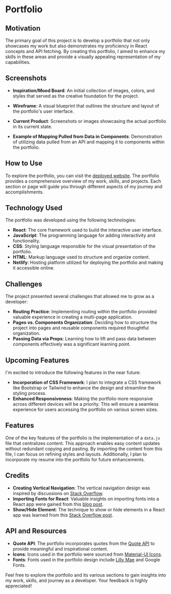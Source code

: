 # Portfolio

## Motivation

The primary goal of this project is to develop a portfolio that not only showcases my work but also demonstrates my proficiency in React concepts and API fetching. By creating this portfolio, I aimed to enhance my skills in these areas and provide a visually appealing representation of my capabilities.

## Screenshots

- **Inspiration/Mood Board**: An initial collection of images, colors, and styles that served as the creative foundation for the project.

- **Wireframe**: A visual blueprint that outlines the structure and layout of the portfolio's user interface.
- **Current Product**: Screenshots or images showcasing the actual portfolio in its current state.
- **Example of Mapping Pulled from Data in Components**: Demonstration of utilizing data pulled from an API and mapping it to components within the portfolio.

## How to Use

To explore the portfolio, you can visit the [deployed website](https://sparkling-otter-654705.netlify.app/). The portfolio provides a comprehensive overview of my work, skills, and projects. Each section or page will guide you through different aspects of my journey and accomplishments.

## Technology Used

The portfolio was developed using the following technologies:

- **React**: The core framework used to build the interactive user interface.
- **JavaScript**: The programming language for adding interactivity and functionality.
- **CSS**: Styling language responsible for the visual presentation of the portfolio.
- **HTML**: Markup language used to structure and organize content.
- **Netlify**: Hosting platform utilized for deploying the portfolio and making it accessible online.

## Challenges

The project presented several challenges that allowed me to grow as a developer:

- **Routing Practice**: Implementing routing within the portfolio provided valuable experience in creating a multi-page application.
- **Pages vs. Components Organization**: Deciding how to structure the project into pages and reusable components required thoughtful organization.
- **Passing Data via Props**: Learning how to lift and pass data between components effectively was a significant learning point.

## Upcoming Features

I'm excited to introduce the following features in the near future:

- **Incorporation of CSS Framework**: I plan to integrate a CSS framework like Bootstrap or Tailwind to enhance the design and streamline the styling process.
- **Enhanced Responsiveness**: Making the portfolio more responsive across different devices will be a priority. This will ensure a seamless experience for users accessing the portfolio on various screen sizes.

## Features

One of the key features of the portfolio is the implementation of a `data.js` file that centralizes content. This approach enables easy content updates without redundant copying and pasting. By importing the content from this file, I can focus on refining styles and layouts. Additionally, I plan to incorporate my resume into the portfolio for future enhancements.

## Credits

- **Creating Vertical Navigation**: The vertical navigation design was inspired by discussions on [Stack Overflow](https://stackoverflow.com/questions/23870696/vertical-navigation-with-rotated-text).
- **Importing Fonts for React**: Valuable insights on importing fonts into a React app were gained from this [blog post](https://blog.greenroots.info/3-quick-ways-to-add-fonts-to-your-react-app).
- **Show/Hide Element**: The technique to show or hide elements in a React app was learned from this [Stack Overflow post](https://stackoverflow.com/questions/24502898/show-or-hide-element-in-react).

## API and Resources

- **Quote API**: The portfolio incorporates quotes from the [Quote API](https://api-ninjas.com/api/quotes) to provide meaningful and inspirational content.
- **Icons**: Icons used in the portfolio were sourced from [Material-UI Icons](https://mui.com/material-ui/icons/).
- **Fonts**: Fonts used in the portfolio design include [Lilly Mae](https://fontbundles.net/free-fonts/script-fonts/lilly-mae) and Google Fonts.

Feel free to explore the portfolio and its various sections to gain insights into my work, skills, and journey as a developer. Your feedback is highly appreciated!
